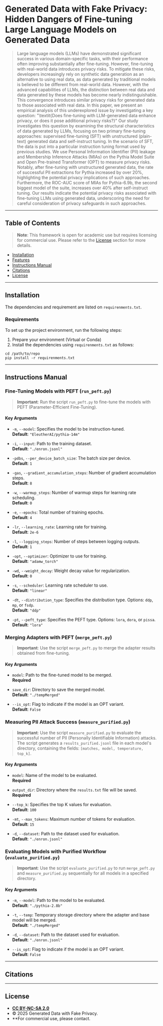 # Generated Data with Fake Privacy: Hidden Dangers of Fine-tuning Large Language Models on Generated Data

> Large language models (LLMs) have demonstrated significant success in various domain-specific tasks, with their performance often improving substantially after fine-tuning. However, fine-tuning with real-world data introduces privacy risks. To mitigate these risks, developers increasingly rely on synthetic data generation as an alternative to using real data, as data generated by traditional models is believed to be different from real-world data. However, with the advanced capabilities of LLMs, the distinction between real data and data generated by these models has become nearly indistinguishable. This convergence introduces similar privacy risks for generated data to those associated with real data. In this paper, we present an empirical analysis of this underexplored issue by investigating a key question: "\textit{Does fine-tuning with LLM-generated data enhance privacy, or does it pose additional privacy risks?}" Our study investigates this question by examining the structural characteristics of data generated by LLMs, focusing on two primary fine-tuning approaches: supervised fine-tuning (SFT) with unstructured (plain-text) generated data and self-instruct tuning. In the scenario of SFT, the data is put into a particular instruction tuning format used by previous studies. We use Personal Information Identifier (PII) leakage and Membership Inference Attacks (MIAs) on the Pythia Model Suite and Open Pre-trained Transformer (OPT) to measure privacy risks. Notably, after fine-tuning with unstructured generated data, the rate of successful PII extractions for Pythia increased by over 20%, highlighting the potential privacy implications of such approaches. Furthermore, the ROC-AUC score of MIAs for Pythia-6.9b, the second biggest model of the suite, increases over 40%  after self-instruct tuning. 
Our results indicate the potential privacy risks associated with fine-tuning LLMs using generated data, underscoring the need for careful consideration of privacy safeguards in such approaches.

<!-- > **Keywords**: <a href="https://en.wikipedia.org/wiki/thing" target="_blank">**RSomething**</a>. -->



---

## Table of Contents 

> **Note**: This framework is open for academic use but requires licensing for commercial use. Please refer to the [License](#license) section for more details.

- [Installation](#installation)
- [Features](#features)
- [Instructions Manual](#instructions-manual)
- [Citations](#citations)
- [License](#license)

---

## Installation

The dependencies and requirement are listed on `requirenments.txt`. 

### Requirements

To set up the project environment, run the following steps:

1. Prepare your environment (Virtual or Conda)
2. Install the dependencies using `requirenments.txt` as follows:

```shell
cd /path/to/repo
pip install -r requirenments.txt
```
---

## Instructions Manual

### Fine-Tuning Models with PEFT (`run_peft.py`)
> **Important**: Run the script `run_peft.py` to fine-tune the models with PEFT (Parameter-Efficient Fine-Tuning). 

#### Key Arguments

- `-m`, `--model`: Specifies the model to be instruction-tuned.  
  **Default**: `"EleutherAI/pythia-14m"`

- `-i`, `--input`: Path to the training dataset.  
  **Default**: `"./enron.jsonl"`

- `-pdbs`, `--per_device_batch_size`: The batch size per device.  
  **Default**: `1`

- `-gas`, `--gradient_accumulation_steps`: Number of gradient accumulation steps.  
  **Default**: `8`

- `-w`, `--warmup_steps`: Number of warmup steps for learning rate scheduling.  
  **Default**: `0`

- `-e`, `--epochs`: Total number of training epochs.  
  **Default**: `4`

- `-lr`, `--learning_rate`: Learning rate for training.  
  **Default**: `2e-6`

- `-l`, `--logging_steps`: Number of steps between logging outputs.  
  **Default**: `1`

- `-opt`, `--optimizer`: Optimizer to use for training.  
  **Default**: `"adamw_torch"`

- `-wd`, `--weight_decay`: Weight decay value for regularization.  
  **Default**: `0`

- `-s`, `--scheduler`: Learning rate scheduler to use.  
  **Default**: `"linear"`

- `-dt`, `--distribution_type`: Specifies the distribution type. Options: `ddp`, `mp`, or `fsdp`.  
  **Default**: `"ddp"`

- `-pt`, `--peft_type`: Specifies the PEFT type. Options: `lora`, `dora`, or `pissa`.  
  **Default**: `"lora"`


### Merging Adapters with PEFT (`merge_peft.py`)
> **Important**: Use the script `merge_peft.py` to merge the adapter results obtained from fine-tuning.

#### Key Arguments

- `model`: Path to the fine-tuned model to be merged.  
  **Required**

- `save_dir`: Directory to save the merged model.  
  **Default**: `"./tempMerged"`

- `--is_opt`: Flag to indicate if the model is an OPT variant.  
  **Default**: `False`

### Measuring PII Attack Success (`measure_purified.py`)
> **Important**: Use the script `measure_purified.py` to evaluate the successful number of PII (Personally Identifiable Information) attacks.  
> The script generates a `results_purified.jsonl` file in each model's directory, containing the fields: `[matches, model, temperature, top_k]`.

#### Key Arguments

- `model`: Name of the model to be evaluated.  
  **Required**

- `output_dir`: Directory where the `results.txt` file will be saved.  
  **Required**

- `--top_k`: Specifies the top K values for evaluation.  
  **Default**: `100`

- `-mt`, `--max_tokens`: Maximum number of tokens for evaluation.  
  **Default**: `15`

- `-d`, `--dataset`: Path to the dataset used for evaluation.  
  **Default**: `"./enron.jsonl"`


### Evaluating Models with Purified Workflow (`evaluate_purified.py`)
> **Important**: Use the script `evaluate_purified.py` to run `merge_peft.py` and `measure_purified.py` sequentially for all models in a specified directory.

#### Key Arguments

- `-m`, `--model`: Path to the model to be evaluated.  
  **Default**: `"./pythia-2.8b"`

- `-t`, `--temp`: Temporary storage directory where the adapter and base model will be merged.  
  **Default**: `"./tempMerged"`

- `-d`, `--dataset`: Path to the dataset used for evaluation.  
  **Default**: `"./enron.jsonl"`

- `--is_opt`: Flag to indicate if the model is an OPT variant.  
  **Default**: `False`


---

## Citations

---

## License

- **[CC BY-NC-SA 2.0](https://creativecommons.org/licenses/by-nc-sa/2.0/)**
- © 2025 Generated Data with Fake Privacy.
- **For commercial use, please contact.
